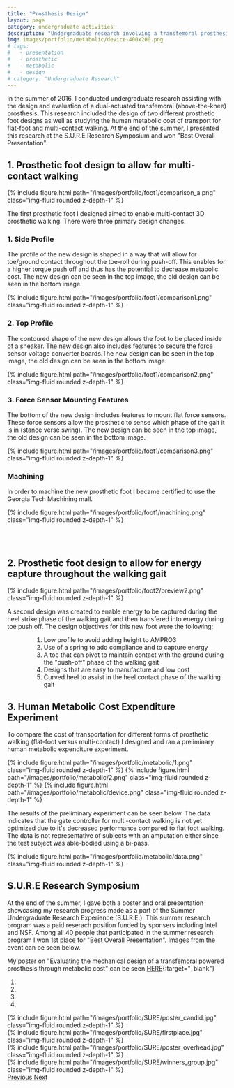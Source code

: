 ```yaml
---
title: "Prosthesis Design"
layout: page
category: undergraduate activities
description: "Undergraduate research involving a transfemoral prosthesis at Georgia Tech."
img: images/portfolio/metabolic/device-400x200.png
# tags: 
#   - presentation
#   - prosthetic
#   - metabolic
#   - design
# category: "Undergraduate Research"
---
```


In the summer of 2016, I conducted undergraduate research assisting with the design and evaluation of a dual-actuated transfemoral (above-the-knee) prosthesis.
This research included the design of two different prosthetic foot designs as well as studying the human metabolic cost of transport for flat-foot and multi-contact walking.
At the end of the summer, I presented this research at the S.U.R.E Research Symposium and won "Best Overall Presentation".


## 1. Prosthetic foot design to allow for multi-contact walking
<div class="d-flex justify-content-center">
	{% include figure.html path="/images/portfolio/foot1/comparison_a.png" class="img-fluid rounded z-depth-1" %}
</div>


The first prosthetic foot I designed aimed to enable multi-contact 3D prosthetic walking. There were three primary design changes. 


### 1. Side Profile

The profile of the new design is shaped in a way that will allow for toe/ground contact throughout the toe-roll during push-off. This enables for a higher torque push off and thus has the potential to decrease metabolic cost. The new design can be seen in the top image, the old design can be seen in the bottom image.

<div class="d-flex justify-content-center">
	{% include figure.html path="/images/portfolio/foot1/comparison1.png" class="img-fluid rounded z-depth-1" %}
</div>

### 2. Top Profile 
The contoured shape of the new design allows the foot to be placed inside of a sneaker. The new design also includes features to secure the force sensor voltage converter boards.The new design can be seen in the top image, the old design can be seen in the bottom image.

<div class="d-flex justify-content-center">
	{% include figure.html path="/images/portfolio/foot1/comparison2.png" class="img-fluid rounded z-depth-1" %}
</div>

### 3. Force Sensor Mounting Features 
The bottom of the new design includes features to mount flat force sensors. These force sensors allow the prosthetic to sense which phase of the gait it is in (stance verse swing). The new design can be seen in the top image, the old design can be seen in the bottom image.


<div class="d-flex justify-content-center">
	{% include figure.html path="/images/portfolio/foot1/comparison3.png" class="img-fluid rounded z-depth-1" %}
</div>

### Machining
In order to machine the new prosthetic foot I became certified to use the Georgia Tech Machining mall. 

<div class="d-flex justify-content-center">
	{% include figure.html path="/images/portfolio/foot1/machining.png" class="img-fluid rounded z-depth-1" %}
</div>

<br><br>

## 2. Prosthetic foot design to allow for energy capture throughout the walking gait
<div class="d-flex justify-content-center">
	{% include figure.html path="/images/portfolio/foot2/preview2.png" class="img-fluid rounded z-depth-1" %}
</div>

A second design was created to enable energy to be captured during the heel strike phase of the walking gait and then transfered into energy during toe push off. The design objectives for this new foot were the following: 
<ol style='text-align:left; margin-left:60px;margin-top:0px'>
	<li>Low profile to avoid adding height to AMPRO3</li>
	<li>Use of a spring to add compliance and to capture energy</li>
	<li>A toe that can pivot to maintain contact with the ground during the "push-off” phase of the walking gait </li>
	<li>Designs that are easy to manufacture and low cost </li>
	<li>Curved heel to assist in the heel contact phase of the walking gait </li>
</ol>

## 3. Human Metabolic Cost Expenditure Experiment

To compare the cost of transportation for different forms of prosthetic walking (flat-foot versus multi-contact) I designed and ran a preliminary human metabolic expenditure experiment.

<div class="d-flex justify-content-center">
	{% include figure.html path="/images/portfolio/metabolic/1.png" class="img-fluid rounded z-depth-1" %}
	{% include figure.html path="/images/portfolio/metabolic/2.png" class="img-fluid rounded z-depth-1" %}
	{% include figure.html path="/images/portfolio/metabolic/device.png" class="img-fluid rounded z-depth-1" %}
</div>

The results of the preliminary experiment can be seen below. The data indicates that the gate controller for multi-contact walking is not yet optimized due to it's decreased performance compared to flat foot walking. The data is not representative of subjects with an amputation either since the test subject was able-bodied using a bi-pass.

<div class="d-flex justify-content-sm-center">
	{% include figure.html path="/images/portfolio/metabolic/data.png" class="img-fluid rounded z-depth-1" %}
</div>


## S.U.R.E Research Symposium
At the end of the summer, I gave both a poster and oral presentation showcasing my research progress made as a part of the Summer Undergraduate Research Experience (S.U.R.E.). This summer research program was a paid reserach position funded by sponsers including Intel and NSF. Among all 40 people that participated in the summer research program I won 1st place for "Best Overall Presentation". Images from the event can be seen below.


My poster on "Evaluating the mechanical design of a transfemoral powered prosthesis through metabolic cost" can be seen 
[HERE]({{site.url}}/images/portfolio/poster.pdf){:target="_blank"}
<div id="carouselExampleIndicators" class="carousel slide" data-ride="carousel">
  <ol class="carousel-indicators">
    <li data-target="#carouselExampleIndicators" data-slide-to="0" class="active"></li>
    <li data-target="#carouselExampleIndicators" data-slide-to="1"></li>
    <li data-target="#carouselExampleIndicators" data-slide-to="2"></li>
    <li data-target="#carouselExampleIndicators" data-slide-to="3"></li>
  </ol>
  <div class="carousel-inner">
    <div class="carousel-item active">
		{% include figure.html path="/images/portfolio/SURE/poster_candid.jpg" class="img-fluid rounded z-depth-1" %}
      <!-- <img class="d-block w-100" src="..." alt="First slide"> -->
    </div>
    <div class="carousel-item">
    {% include figure.html path="/images/portfolio/SURE/firstplace.jpg" class="img-fluid rounded z-depth-1" %}
      <!-- <img class="d-block w-100" src="..." alt="Second slide"> -->
    </div>
    <div class="carousel-item">
		{% include figure.html path="/images/portfolio/SURE/poster_overhead.jpg" class="img-fluid rounded z-depth-1" %}
      <!-- <img class="d-block w-100" src="..." alt="Third slide"> -->
    </div>
    <div class="carousel-item">
		{% include figure.html path="/images/portfolio/SURE/winners_group.jpg" class="img-fluid rounded z-depth-1" %}
      <!-- <img class="d-block w-100" src="..." alt="Third slide"> -->
    </div>
  </div>
  <a class="carousel-control-prev" href="#carouselExampleIndicators" role="button" data-slide="prev">
    <span class="carousel-control-prev-icon" aria-hidden="true"></span>
    <span class="sr-only">Previous</span>
  </a>
  <a class="carousel-control-next" href="#carouselExampleIndicators" role="button" data-slide="next">
    <span class="carousel-control-next-icon" aria-hidden="true"></span>
    <span class="sr-only">Next</span>
  </a>
</div>